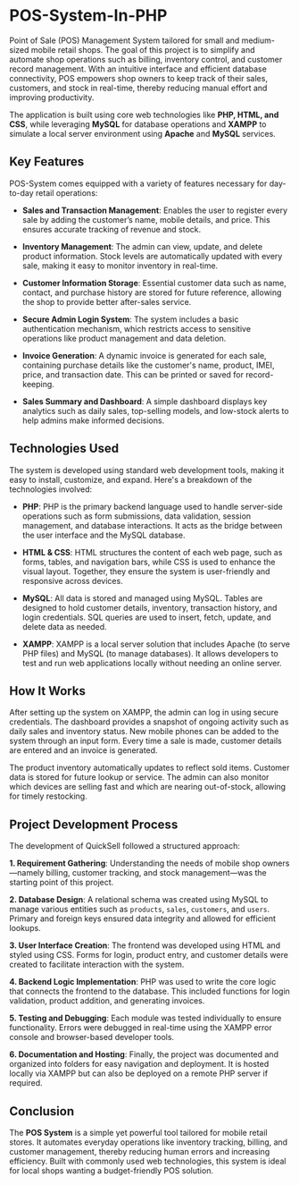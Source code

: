 # POS-System-In-PHP

Point of Sale (POS) Management System tailored for small and medium-sized mobile retail shops. The goal of this project is to simplify and automate shop operations such as billing, inventory control, and customer record management. With an intuitive interface and efficient database connectivity, POS empowers shop owners to keep track of their sales, customers, and stock in real-time, thereby reducing manual effort and improving productivity.

The application is built using core web technologies like **PHP, HTML, and CSS**, while leveraging **MySQL** for database operations and **XAMPP** to simulate a local server environment using **Apache** and **MySQL** services.


## Key Features

POS-System comes equipped with a variety of features necessary for day-to-day retail operations:

- **Sales and Transaction Management**: Enables the user to register every sale by adding the customer’s name, mobile details, and price. This ensures accurate tracking of revenue and stock.

- **Inventory Management**: The admin can view, update, and delete product information. Stock levels are automatically updated with every sale, making it easy to monitor inventory in real-time.

- **Customer Information Storage**: Essential customer data such as name, contact, and purchase history are stored for future reference, allowing the shop to provide better after-sales service.

- **Secure Admin Login System**: The system includes a basic authentication mechanism, which restricts access to sensitive operations like product management and data deletion.

- **Invoice Generation**: A dynamic invoice is generated for each sale, containing purchase details like the customer's name, product, IMEI, price, and transaction date. This can be printed or saved for record-keeping.

- **Sales Summary and Dashboard**: A simple dashboard displays key analytics such as daily sales, top-selling models, and low-stock alerts to help admins make informed decisions.



## Technologies Used

The system is developed using standard web development tools, making it easy to install, customize, and expand. Here's a breakdown of the technologies involved:

- **PHP**: PHP is the primary backend language used to handle server-side operations such as form submissions, data validation, session management, and database interactions. It acts as the bridge between the user interface and the MySQL database.

- **HTML & CSS**: HTML structures the content of each web page, such as forms, tables, and navigation bars, while CSS is used to enhance the visual layout. Together, they ensure the system is user-friendly and responsive across devices.

- **MySQL**: All data is stored and managed using MySQL. Tables are designed to hold customer details, inventory, transaction history, and login credentials. SQL queries are used to insert, fetch, update, and delete data as needed.

- **XAMPP**: XAMPP is a local server solution that includes Apache (to serve PHP files) and MySQL (to manage databases). It allows developers to test and run web applications locally without needing an online server.



## How It Works

After setting up the system on XAMPP, the admin can log in using secure credentials. The dashboard provides a snapshot of ongoing activity such as daily sales and inventory status. New mobile phones can be added to the system through an input form. Every time a sale is made, customer details are entered and an invoice is generated.

The product inventory automatically updates to reflect sold items. Customer data is stored for future lookup or service. The admin can also monitor which devices are selling fast and which are nearing out-of-stock, allowing for timely restocking.



## Project Development Process

The development of QuickSell followed a structured approach:

**1. Requirement Gathering**:
Understanding the needs of mobile shop owners—namely billing, customer tracking, and stock management—was the starting point of this project.

**2. Database Design**:
A relational schema was created using MySQL to manage various entities such as `products`, `sales`, `customers`, and `users`. Primary and foreign keys ensured data integrity and allowed for efficient lookups.

**3. User Interface Creation**:
The frontend was developed using HTML and styled using CSS. Forms for login, product entry, and customer details were created to facilitate interaction with the system.

**4. Backend Logic Implementation**:
PHP was used to write the core logic that connects the frontend to the database. This included functions for login validation, product addition, and generating invoices.

**5. Testing and Debugging**:
Each module was tested individually to ensure functionality. Errors were debugged in real-time using the XAMPP error console and browser-based developer tools.

**6. Documentation and Hosting**:
Finally, the project was documented and organized into folders for easy navigation and deployment. It is hosted locally via XAMPP but can also be deployed on a remote PHP server if required.


## Conclusion

The **POS System** is a simple yet powerful tool tailored for mobile retail stores. It automates everyday operations like inventory tracking, billing, and customer management, thereby reducing human errors and increasing efficiency. Built with commonly used web technologies, this system is ideal for local shops wanting a budget-friendly POS solution.
